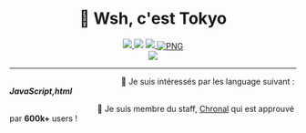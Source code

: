<h1 align="center"> 🦅 Wsh, c'est Tokyo</h1>


<p align="center">
<p align="center">
    <a href="https://discordapp.com/users/803276915984302080" target"blank_"><img src="https://img.shields.io/badge/Discord-7289DA?style=for-the-badge&logo=discord&logoColor=white" target="_blank">  </a> 
       <a href="https://www.youtube.com/channel/UCiLIcKnQ84mgqGCZP-E1qzw" target"blank_"><img src="https://img.shields.io/badge/Spotify%20-1ed760.svg?&style=for-the-badge&logo=spotify&logoColor=white"></a>
       <a href="https://www.youtube.com/channel/UCiLIcKnQ84mgqGCZP-E1qzw" target"blank_"><img src="https://img.shields.io/badge/YouTube-FF0000?style=for-the-badge&logo=youtube&logoColor=white" target="_blank">


  <img align="center" alt="PNG" src="https://cdn.discordapp.com/attachments/818505825739735050/819662462382768150/351caf72c75afd8c58459687c46e38ec.png?950&height=204"/>
  <br>
    <a href="https://github.com/TokyoSoCute">
      <img src="https://lanyard-profile-readme.vercel.app/api/803276915984302080"> </a>
         

---

                             🎯  Je suis intéressés par les language suivant : _**JavaScript,html**_

                        🔧  Je suis membre du staff, [Chronal](https://discord.gg/fK3raMZgak) qui est approuvé par **600k+** users !
